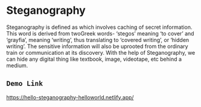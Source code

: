 # __Steganography__
Steganography is defined as which involves caching of secret information. This word is derived from twoGreek words- ‘stegos’ meaning ‘to cover’ and ‘grayfia’, meaning ‘writing’, thus translating to ‘covered writing’, or ‘hidden writing’. The sensitive information will also be uprooted from the ordinary train or communication at its discovery. With the help of Steganography, we can hide any digital thing like textbook, image, videotape, etc behind a medium.

## `Demo Link`
https://hello-steganography-helloworld.netlify.app/
